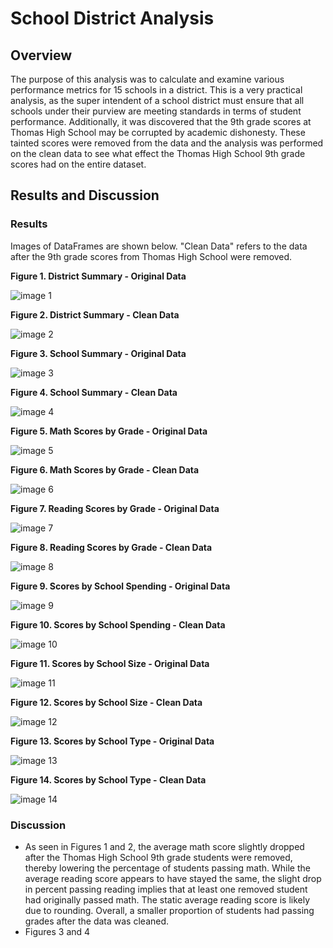 # School District Analysis

## Overview

The purpose of this analysis was to calculate and examine various performance metrics for 15 schools in a district. This is a very practical analysis, as the super intendent of a school district must ensure that all schools under their purview are meeting standards in terms of student performance. Additionally, it was discovered that the 9th grade scores at Thomas High School may be corrupted by academic dishonesty. These tainted scores were removed from the data and the analysis was performed on the clean data to see what effect the Thomas High School 9th grade scores had on the entire dataset.

## Results and Discussion

### Results

Images of DataFrames are shown below. "Clean Data" refers to the data after the 9th grade scores from Thomas High School were removed.

**Figure 1. District Summary - Original Data**

![image 1](resources/before_district_sum2.png)

**Figure 2. District Summary - Clean Data**

![image 2](resources/after_district_sum.png)

**Figure 3. School Summary - Original Data**

![image 3](resources/before_school_sum.png)

**Figure 4. School Summary - Clean Data**

![image 4](resources/after_school_sum.png)

**Figure 5. Math Scores by Grade - Original Data**

![image 5](resources/before_math_by_grade.png)

**Figure 6. Math Scores by Grade - Clean Data**

![image 6](resources/after_math_by_grade.png)

**Figure 7. Reading Scores by Grade - Original Data**

![image 7](resources/before_reading_by_grade.png)

**Figure 8. Reading Scores by Grade - Clean Data**

![image 8](resources/after_reading_by_grade.png)

**Figure 9. Scores by School Spending - Original Data**

![image 9](resources/before_spend.png)

**Figure 10. Scores by School Spending - Clean Data**

![image 10](resources/after_spend.png)

**Figure 11. Scores by School Size - Original Data**

![image 11](resources/before_size.png)

**Figure 12. Scores by School Size - Clean Data**

![image 12](resources/after_size.png)

**Figure 13. Scores by School Type - Original Data**

![image 13](resources/before_type.png)

**Figure 14. Scores by School Type - Clean Data**

![image 14](resources/after_type.png)

### Discussion

* As seen in Figures 1 and 2, the average math score slightly dropped after the Thomas High School 9th grade students were removed, thereby lowering the percentage of students passing math. While the average reading score appears to have stayed the same, the slight drop in percent passing reading implies that at least one removed student had originally passed math. The static average reading score is likely due to rounding. Overall, a smaller proportion of students had passing grades after the data was cleaned.
* Figures 3 and 4 
